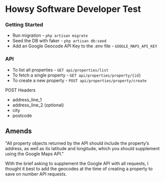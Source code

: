 # Howsy Software Developer Test

### Getting Started

- Run migration - ```php artisan migrate``` 
- Seed the DB with faker - ```php artisan db:seed```
- Add an Google Geocode API Key to the .env file - ```GOOGLE_MAPS_API_KEY```

### API

- To list all properties - ```GET api/properties/list```
- To fetch a single property - ```GET api/properties/property/{id}```
- To create a new property - ```POST api/properties/property/create```

POST Headers

- address_line_1
- address_line_2 (optional)
- city
- postcode

## Amends

"All property objects returned by the API should include the property’s address, as well as its latitude and longitude, which you should supplement using the Google Maps API."

With the brief asking to supplement the Google API with all requests, I thought it best to add the geocodes at the time of creating a property to save on number API requests.